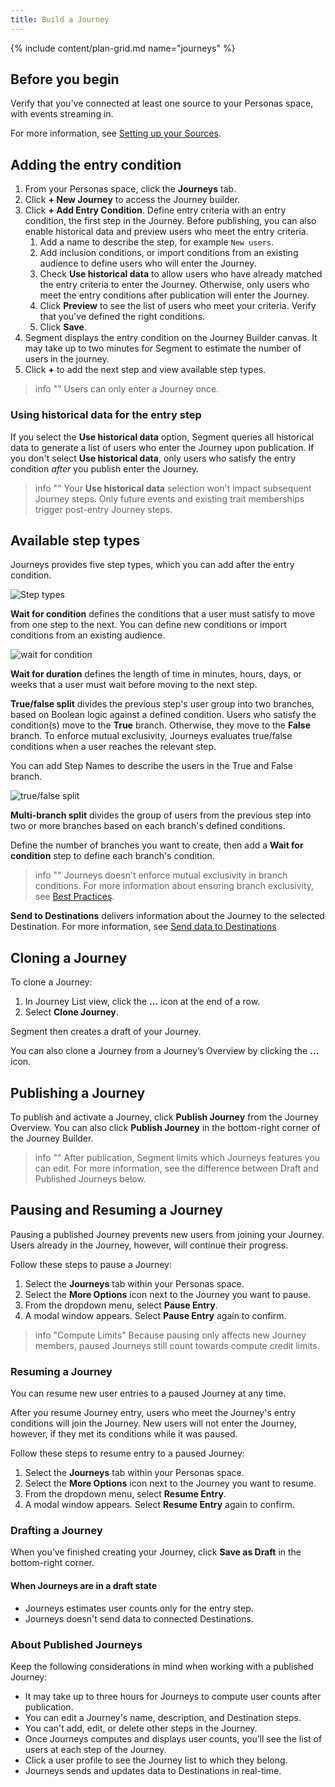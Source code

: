 ```yaml
---
title: Build a Journey
---
```

{% include content/plan-grid.md name="journeys" %}

## Before you begin

Verify that you've connected at least one source to your Personas space, with events streaming in.

For more information, see [Setting up your Sources](/docs/personas/quickstart/#step-3-connect-production-sources).

## Adding the entry condition

1. From your Personas space, click the **Journeys** tab.
2. Click **+ New Journey** to access the Journey builder.
3. Click **+ Add Entry Condition**. Define entry criteria with an entry condition, the first step in the Journey. Before publishing, you can also enable historical data and preview users who meet the entry criteria.
   1. Add a name to describe the step, for example `New users`.
   2. Add inclusion conditions, or import conditions from an existing audience to define users who will enter the Journey.
   3. Check **Use historical data** to allow users who have already matched the entry criteria to enter the Journey. Otherwise, only users who meet the entry conditions after publication will enter the Journey.
   4. Click **Preview** to see the list of users who meet your criteria. Verify that you've defined the right conditions.
   5. Click **Save**.
4. Segment displays the entry condition on the Journey Builder canvas. It may take up to two minutes for Segment to estimate the number of users in the journey.
5. Click **+** to add the next step and view available step types.

> info ""
> Users can only enter a Journey once.

### Using historical data for the entry step

If you select the **Use historical data** option, Segment queries all historical data to generate a list of users who enter the Journey upon publication. If you don't select **Use historical data**, only users who satisfy the entry condition *after* you publish enter the Journey.

> info ""
> Your **Use historical data** selection won't impact subsequent Journey steps.  Only future events and existing trait memberships trigger post-entry Journey steps.

## Available step types

Journeys provides five step types, which you can add after the entry condition.

![Step types](images/journey_step-types.png)

**Wait for condition** defines the conditions that a user must satisfy to move from one step to the next. You can define new conditions or import conditions from an existing audience.

![wait for condition](images/journey_wait-for-condition.png)

**Wait for duration** defines the length of time in minutes, hours, days, or weeks that a user must wait before moving to the next step.

**True/false split** divides the previous step's user group into two branches, based on Boolean logic against a defined condition. Users who satisfy the condition(s) move to the **True** branch. Otherwise, they move to the **False** branch. To enforce mutual exclusivity, Journeys evaluates true/false conditions when a user reaches the relevant step.  

You can add Step Names to describe the users in the True and False branch.

![true/false split](images/journey_t-f-split.png)

**Multi-branch split** divides the group of users from the previous step into two or more branches based on each branch's defined conditions. 

Define the number of branches you want to create, then add a **Wait for condition** step to define each branch's condition.

> info ""
> Journeys doesn't enforce mutual exclusivity in branch conditions. For more information about ensuring branch exclusivity, see [Best Practices](#).

**Send to Destinations** delivers information about the Journey to the selected Destination. For more information, see [Send data to Destinations](/docs/personas/journeys/send-data)

## Cloning a Journey

To clone a Journey: 
1. In Journey List view, click the **…** icon at the end of a row.  
2. Select **Clone Journey**. 

Segment then creates a draft of your Journey. 

You can also clone a Journey from a Journey’s Overview by clicking the **…** icon. 

## Publishing a Journey

To publish and activate a Journey, click **Publish Journey** from the Journey Overview. You can also click **Publish Journey** in the bottom-right corner of the Journey Builder.

> info ""
> After publication, Segment limits which Journeys features you can edit. For more information, see the difference between Draft and Published Journeys below.

## Pausing and Resuming a Journey

Pausing a published Journey prevents new users from joining your Journey. Users already in the Journey, however, will continue their progress.

Follow these steps to pause a Journey:

1. Select the **Journeys** tab within your Personas space.
2. Select the **More Options** icon next to the Journey you want to pause.
3. From the dropdown menu, select **Pause Entry**.
4. A modal window appears. Select **Pause Entry** again to confirm.

> info "Compute Limits"
> Because pausing only affects new Journey members, paused Journeys still count towards compute credit limits.

### Resuming a Journey

You can resume new user entries to a paused Journey at any time. 

After you resume Journey entry, users who meet the Journey's entry conditions will join the Journey. New users will not enter the Journey, however, if they met its conditions while it was paused. 

Follow these steps to resume entry to a paused Journey:

1. Select the **Journeys** tab within your Personas space.
2. Select the **More Options** icon next to the Journey you want to resume.
3. From the dropdown menu, select **Resume Entry**.
4. A modal window appears. Select **Resume Entry** again to confirm.

### Drafting a Journey

When you’ve finished creating your Journey, click **Save as Draft** in the bottom-right corner.

#### When Journeys are in a draft state
- Journeys estimates user counts only for the entry step.
- Journeys doesn't send data to connected Destinations.

### About Published Journeys

Keep the following considerations in mind when working with a published Journey:

- It may take up to three hours for Journeys to compute user counts after publication.
- You can edit a Journey's name, description, and Destination steps.
- You can't add, edit, or delete other steps in the Journey.
- Once Journeys computes and displays user counts, you’ll see the list of users at each step of the Journey.
- Click a user profile to see the Journey list to which they belong.
- Journeys sends and updates data to Destinations in real-time.
